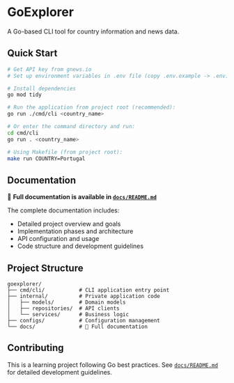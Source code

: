 # GoExplorer

A Go-based CLI tool for country information and news data.

## Quick Start

```bash
# Get API key from gnews.io
# Set up environment variables in .env file (copy .env.example -> .env)

# Install dependencies
go mod tidy

# Run the application from project root (recommended):
go run ./cmd/cli <country_name>

# Or enter the command directory and run:
cd cmd/cli
go run . <country_name>

# Using Makefile (from project root):
make run COUNTRY=Portugal
```

## Documentation

📖 **Full documentation is available in [`docs/README.md`](docs/README.md)**

The complete documentation includes:
- Detailed project overview and goals
- Implementation phases and architecture
- API configuration and usage
- Code structure and development guidelines

## Project Structure

```
goexplorer/
├── cmd/cli/           # CLI application entry point
├── internal/          # Private application code
│   ├── models/        # Domain models
│   ├── repositories/  # API clients
│   └── services/      # Business logic
├── configs/           # Configuration management
└── docs/              # 📖 Full documentation
```

## Contributing

This is a learning project following Go best practices. See [`docs/README.md`](docs/README.md) for detailed development guidelines.
